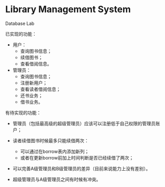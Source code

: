 # Library Management System

Database Lab

已实现的功能：

- 用户：
  - 查询图书信息；
  - 续借图书；
  - 查看借阅信息。
- 管理员：
  - 查询图书信息；
  - 注册新用户；
  - 查看读者借阅信息；
  - 还书业务；
  - 借书业务。



有待实现的功能：

- 管理员（包括最高级的超级管理员）应该可以注册低于自己权限的管理员账户；

- 读者续借图书时候最多只能续借两次：

  - 可以通过在borrow表内添加新列；
  - 或者在更新borrow前加上时间判断是否已经续借了两次；

- 可以完善A级管理员和B级管理员的差异（目前来说能力上没有差别）。

- 超级管理员与A级管理员之间有时候有冲突。
